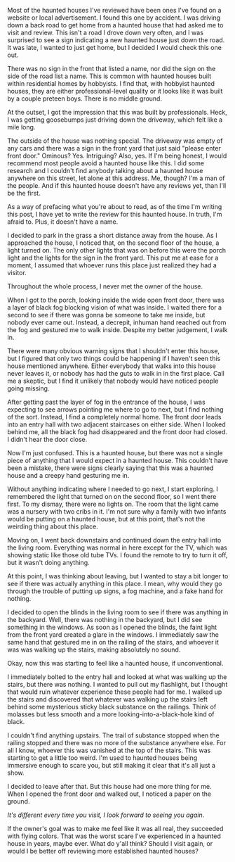 Most of the haunted houses I've reviewed have been ones I've found on a website or local advertisement. I found this one by accident. I was driving down a back road to get home from a haunted house that had asked me to visit and review. This isn't a road I drove down very often, and I was surprised to see a sign indicating a new haunted house just down the road. It was late, I wanted to just get home, but I decided I would check this one out.

There was no sign in the front that listed a name, nor did the sign on the side of the road list a name. This is common with haunted houses built within residential homes by hobbyists. I find that, with hobbyist haunted houses, they are either professional-level quality or it looks like it was built by a couple preteen boys. There is no middle ground.

At the outset, I got the impression that this was built by professionals. Heck, I was getting goosebumps just driving down the driveway, which felt like a mile long.

The outside of the house was nothing special. The driveway was empty of any cars and there was a sign in the front yard that just said "please enter front door." Ominous? Yes. Intriguing? Also, yes. If I'm being honest, I would recommend most people avoid a haunted house like this. I did some research and I couldn't find anybody talking about a haunted house anywhere on this street, let alone at this address. Me, though? I'm a man of the people. And if this haunted house doesn't have any reviews yet, than I'll be the first.

As a way of prefacing what you're about to read, as of the time I'm writing this post, I have yet to write the review for this haunted house. In truth, I'm afraid to. Plus, it doesn't have a name.

I decided to park in the grass a short distance away from the house. As I approached the house, I noticed that, on the second floor of the house, a light turned on. The only other lights that was on before this were the porch light and the lights for the sign in the front yard. This put me at ease for a moment, I assumed that whoever runs this place just realized they had a visitor.

Throughout the whole process, I never met the owner of the house.

When I got to the porch, looking inside the wide open front door, there was a layer of black fog blocking vision of what was inside. I waited there for a second to see if there was gonna be someone to take me inside, but nobody ever came out. Instead, a decrepit, inhuman hand reached out from the fog and gestured me to walk inside. Despite my better judgement, I walk in.

There were many obvious warning signs that I shouldn't enter this house, but I figured that only two things could be happening if I haven't seen this house mentioned anywhere. Either everybody that walks into this house never leaves it, or nobody has had the guts to walk in in the first place. Call me a skeptic, but I find it unlikely that nobody would have noticed people going missing.

After getting past the layer of fog in the entrance of the house, I was expecting to see arrows pointing me where to go to next, but I find nothing of the sort. Instead, I find a completely normal home. The front door leads into an entry hall with two adjacent staircases on either side. When I looked behind me, all the black fog had disappeared and the front door had closed. I didn't hear the door close.

Now I'm just confused. This is a haunted house, but there was not a single piece of anything that I would expect in a haunted house. This couldn't have been a mistake, there were signs clearly saying that this was a haunted house and a creepy hand gesturing me in.

Without anything indicating where I needed to go next, I start exploring. I remembered the light that turned on on the second floor, so I went there first. To my dismay, there were no lights on. The room that the light came was a nursery with two cribs in it. I'm not sure why a family with two infants would be putting on a haunted house, but at this point, that's not the weirding thing about this place.

Moving on, I went back downstairs and continued down the entry hall into the living room. Everything was normal in here except for the TV, which was showing static like those old tube TVs. I found the remote to try to turn it off, but it wasn't doing anything.

At this point, I was thinking about leaving, but I wanted to stay a bit longer to see if there was actually anything in this place. I mean, why would they go through the trouble of putting up signs, a fog machine, and a fake hand for nothing.

I decided to open the blinds in the living room to see if there was anything in the backyard. Well, there was nothing in the backyard, but I did see something in the windows. As soon as I opened the blinds, the faint light from the front yard created a glare in the windows. I immediately saw the same hand that gestured me in on the railing of the stairs, and whoever it was was walking up the stairs, making absolutely no sound.

Okay, now this was starting to feel like a haunted house, if unconventional.

I immediately bolted to the entry hall and looked at what was walking up the stairs, but there was nothing. I wanted to pull out my flashlight, but I thought that would ruin whatever experience these people had for me. I walked up the stairs and discovered that whatever was walking up the stairs left behind some mysterious sticky black substance on the railings. Think of molasses but less smooth and a more looking-into-a-black-hole kind of black.

I couldn't find anything upstairs. The trail of substance stopped when the railing stopped and there was no more of the substance anywhere else. For all I know, whoever this was vanished at the top of the stairs. This was starting to get a little too weird. I'm used to haunted houses being immersive enough to scare you, but still making it clear that it's all just a show.

I decided to leave after that. But this house had one more thing for me. When I opened the front door and walked out, I noticed a paper on the ground.

*It's different every time you visit, I look forward to seeing you again*.

If the owner's goal was to make me feel like it was all real, they succeeded with flying colors. That was the worst scare I've experienced in a haunted house in years, maybe ever. What do y'all think? Should I visit again, or would I be better off reviewing more established haunted houses?
